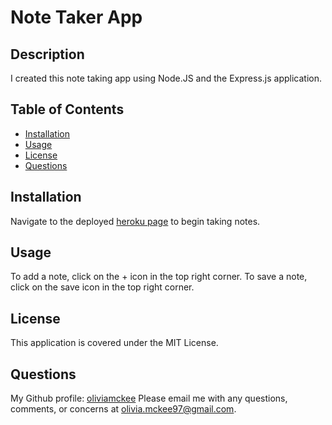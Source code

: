 # Note Taker App

## Description 
I created this note taking app using Node.JS and the Express.js application. 

## Table of Contents
- [Installation](#installation)
- [Usage](#usage)
- [License](#license)
- [Questions](#questions)

## Installation
Navigate to the deployed [heroku page]() to begin taking notes. 

## Usage 
To add a note, click on the + icon in the top right corner. To save a note, click on the save icon in the top right corner. 

## License
This application is covered under the MIT License. 

## Questions 
My Github profile: [oliviamckee](https://github.com/oliviamckee)
Please email me with any questions, comments, or concerns at olivia.mckee97@gmail.com.
